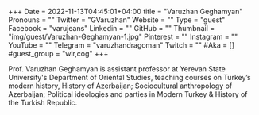 +++
Date = 2022-11-13T04:45:01+04:00
title = "Varuzhan Geghamyan"
Pronouns = ""
Twitter = "GVaruzhan"
Website = ""
Type = "guest"
Facebook = "varujeans"
Linkedin = ""
GitHub = ""
Thumbnail = "img/guest/Varuzhan-Geghamyan-1.jpg"
Pinterest = ""
Instagram = ""
YouTube = ""
Telegram = "varuzhandragoman"
Twitch = ""
#Aka = []
#guest_group = "wir,cog"
+++

Prof. Varuzhan Geghamyan is assistant professor at Yerevan State University's Department of Oriental Studies, teaching courses on Turkey’s modern history, History of Azerbaijan; Sociocultural anthropology of Azerbaijan; Political ideologies and parties in Modern Turkey &  History of the Turkish Republic.
